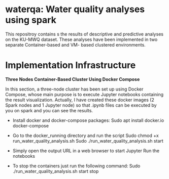 # waterqa: Water quality analyses using spark

This repositroy contains s the results of descriptive and predictive analyses on the KU-MWQ
dataset. These analyses have been implemented in two separate Container-based and VM-
based clustered environments.

# Implementation Infrastructure
**Three Nodes Container-Based Cluster Using Docker Compose** 

In this section, a three-node cluster has been set up using Docker Compose, whose main
purpose is to execute Jupyter notebooks containing the result visualization.
Actually, I have created these docker images (2 Spark nodes and 1 Jupyter node) so that .ipynb
files can be executed by you on spark and you can see the results.

- Install docker and docker-compose packages:
Sudo apt install docker.io docker-compose

- Go to the docker_running directory and run the script
Sudo chmod +x run_water_quality_analysis.sh
Sudo ./run_water_quality_analysis.sh start

- Simply open the output URL in a web browser to start Jupyter
Run the notebooks

- To stop the containers just run the following command:
Sudo ./run_water_quality_analysis.sh start stop
